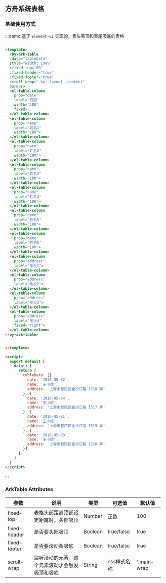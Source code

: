 ## 方舟系统表格

### 基础使用方式

:::demo 基于 `element-ui` 实现的，表头吸顶和表尾吸底的表格

```html

<template>
  <by-ark-table
  :data="tableData"
  style="width: 100%"
  :fixed-top="60"
  :fixed-header="true"
  :fixed-footer="true"
  scroll-wrap=".by--layout__content"
  border>
  <el-table-column
    prop="date"
    label="日期"
    width="180"
    fixed>
  </el-table-column>
  <el-table-column
    prop="name"
    label="姓名1"
    width="180">
  </el-table-column>
  <el-table-column
    prop="name"
    label="姓名2"
    width="180">
  </el-table-column>
  <el-table-column
    prop="name"
    label="姓名3"
    width="180">
  </el-table-column>
  <el-table-column
    prop="name"
    label="姓名4"
    width="180">
  </el-table-column>
  <el-table-column
    prop="name"
    label="姓名5"
    width="180">
  </el-table-column>
  <el-table-column
    prop="name"
    label="姓名6"
    width="180">
  </el-table-column>
  <el-table-column
    prop="address"
    label="地址1">
  </el-table-column>
  <el-table-column
    prop="address"
    label="地址2">
  </el-table-column>
  <el-table-column
    prop="address"
    label="地址3">
  </el-table-column>
  <el-table-column
    prop="address"
    label="地址4"
    fixed="right">
  </el-table-column>
</by-ark-table>


</template>

<script>
  export default {
    data() {
      return {
        tableData: [{
          date: '2016-05-02',
          name: '王小虎',
          address: '上海市普陀区金沙江路 1518 弄'
        }, {
          date: '2016-05-04',
          name: '王小虎',
          address: '上海市普陀区金沙江路 1517 弄'
        }, {
          date: '2016-05-01',
          name: '王小虎',
          address: '上海市普陀区金沙江路 1519 弄'
        }, {
          date: '2016-05-03',
          name: '王小虎',
          address: '上海市普陀区金沙江路 1516 弄'
        }]
      }
    }
  }
</script>

```

:::

### ArkTable Attributes
| 参数      | 说明    | 类型      | 可选值       | 默认值   |
|---------- |-------- |---------- |-------------  |-------- |
| fixed-top | 表格头部距离顶部设定距离时，头部吸顶 | Number | 正数 | 100 |
| fixed-header | 是否要头部吸顶 | Boolean | true/false | true |
| fixed-footer | 是否要滚动条吸底 | Boolean | true/false | true |
| scroll-wrap | 监听滚动的元素，这个元素滚动才会触发吸顶和吸底 | String | css样式名称 | '.main-wrap' |
